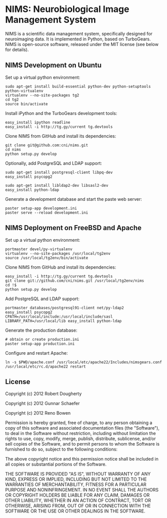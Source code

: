 NIMS: Neurobiological Image Management System
=============================================

NIMS is a scientific data management system, specifically designed for neuroimaging data. It is implemented in Python, based on TurboGears. NIMS is open-source software, released under the MIT license (see below for details).


NIMS Development on Ubuntu
--------------------------

Set up a virtual python environment:

    sudo apt-get install build-essential python-dev python-setuptools python-virtualenv
    virtualenv --no-site-packages tg2
    cd tg2
    source bin/activate

Install iPython and the TurboGears development tools:

    easy_install ipython readline
    easy_install -i http://tg.gy/current tg.devtools

Clone NIMS from GitHub and install its dependencies:

    git clone git@github.com:cni/nims.git
    cd nims
    python setup.py develop

Optionally, add PostgreSQL and LDAP support:

    sudo apt-get install postgresql-client libpq-dev
    easy_install psycopg2

    sudo apt-get install libldap2-dev libsasl2-dev
    easy_install python-ldap

Generate a development database and start the paste web server:

    paster setup-app development.ini
    paster serve --reload development.ini


NIMS Deployment on FreeBSD and Apache
-------------------------------------

Set up a virtual python environment:

    portmaster devel/py-virtualenv
    virtualenv --no-site-packages /usr/local/tg2env
    source /usr/local/tg2env/bin/activate

Clone NIMS from GitHub and install its dependencies:

    easy_install -i http://tg.gy/current tg.devtools
    git clone git://github.com/cni/nims.git /usr/local/tg2env/nims
    cd !$
    python setup.py develop

Add PostgreSQL and LDAP support:

    portmaster databases/postgresql91-client net/py-ldap2
    easy_install psycopg2
    CPATH=/usr/local/include:/usr/local/include/sasl LIBRARY_PATH=/usr/local/lib easy_install python-ldap

Generate the production database:

    # obtain or create production.ini
    paster setup-app production.ini

Configure and restart Apache:

    ln -s $PWD/apache.conf /usr/local/etc/apache22/Includes/nimsgears.conf
    /usr/local/etc/rc.d/apache22 restart


License
-------

Copyright (c) 2012 Robert Dougherty

Copyright (c) 2012 Gunnar Schaefer

Copyright (c) 2012 Reno Bowen

Permission is hereby granted, free of charge, to any person obtaining a copy of this software and associated documentation files (the "Software"), to deal in the Software without restriction, including without limitation the rights to use, copy, modify, merge, publish, distribute, sublicense, and/or sell copies of the Software, and to permit persons to whom the Software is furnished to do so, subject to the following conditions:

The above copyright notice and this permission notice shall be included in all copies or substantial portions of the Software.

THE SOFTWARE IS PROVIDED "AS IS", WITHOUT WARRANTY OF ANY KIND, EXPRESS OR IMPLIED, INCLUDING BUT NOT LIMITED TO THE WARRANTIES OF MERCHANTABILITY, FITNESS FOR A PARTICULAR PURPOSE AND NONINFRINGEMENT. IN NO EVENT SHALL THE AUTHORS OR COPYRIGHT HOLDERS BE LIABLE FOR ANY CLAIM, DAMAGES OR OTHER LIABILITY, WHETHER IN AN ACTION OF CONTRACT, TORT OR OTHERWISE, ARISING FROM, OUT OF OR IN CONNECTION WITH THE SOFTWARE OR THE USE OR OTHER DEALINGS IN THE SOFTWARE.
